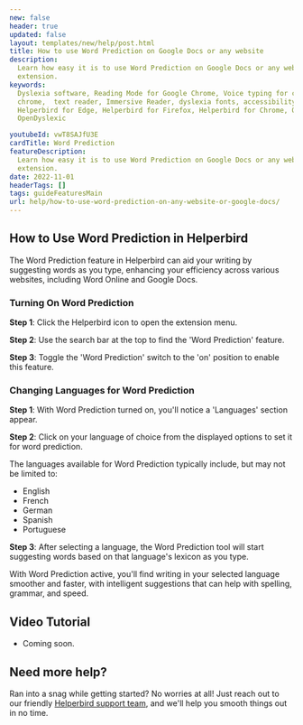 ```yaml
---
new: false
header: true
updated: false
layout: templates/new/help/post.html
title: How to use Word Prediction on Google Docs or any website
description:
  Learn how easy it is to use Word Prediction on Google Docs or any website with Helperbirds browser
  extension.
keywords:
  Dyslexia software, Reading Mode for Google Chrome, Voice typing for chrome, Text to speech for
  chrome,  text reader, Immersive Reader, dyslexia fonts, accessibility software, dyslexia software,
  Helperbird for Edge, Helperbird for Firefox, Helperbird for Chrome, Opendyslexic for Chrome,
  OpenDyslexic

youtubeId: vwT8SAJfU3E
cardTitle: Word Prediction
featureDescription:
  Learn how easy it is to use Word Prediction on Google Docs or any website with Helperbirds browser
  extension.
date: 2022-11-01
headerTags: []
tags: guideFeaturesMain
url: help/how-to-use-word-prediction-on-any-website-or-google-docs/
---
```



## How to Use Word Prediction in Helperbird

The Word Prediction feature in Helperbird can aid your writing by suggesting words as you type, enhancing your efficiency across various websites, including Word Online and Google Docs.

### Turning On Word Prediction

**Step 1**: Click the Helperbird icon to open the extension menu.

**Step 2**: Use the search bar at the top to find the 'Word Prediction' feature.

**Step 3**: Toggle the 'Word Prediction' switch to the 'on' position to enable this feature.

### Changing Languages for Word Prediction

**Step 1**: With Word Prediction turned on, you'll notice a 'Languages' section appear.

**Step 2**: Click on your language of choice from the displayed options to set it for word prediction.

The languages available for Word Prediction typically include, but may not be limited to:

- English
- French
- German
- Spanish
- Portuguese

**Step 3**: After selecting a language, the Word Prediction tool will start suggesting words based on that language's lexicon as you type.

With Word Prediction active, you'll find writing in your selected language smoother and faster, with intelligent suggestions that can help with spelling, grammar, and speed.

## Video Tutorial

- Coming soon.

## Need more help?

Ran into a snag while getting started? No worries at all! Just reach out to our friendly [Helperbird support team](/support/), and we'll help you smooth things out in no time.


